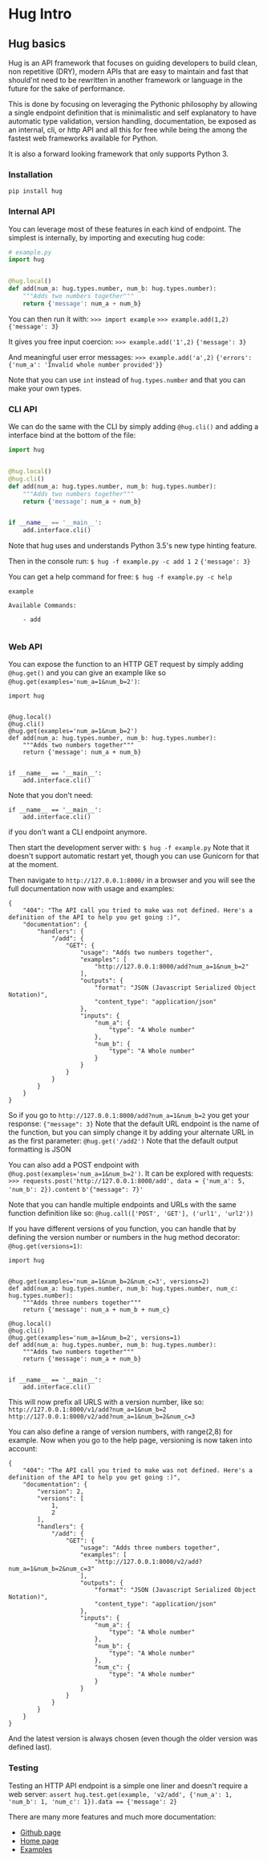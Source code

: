 # Hug Intro
## Hug basics
Hug is an API framework that focuses on guiding developers to build 
clean, non repetitive (DRY), modern APIs that are easy to maintain and 
fast that should'nt need to be rewritten in another framework or 
language in the future for the sake of performance.

This is done by focusing on leveraging the Pythonic philosophy by 
allowing a single endpoint definition that is minimalistic and self 
explanatory to have automatic type validation, version handling, 
documentation, be exposed as an internal, cli, or http API and all this 
for free while being the among the fastest web frameworks available for 
Python.

It is also a forward looking framework that only supports Python 3.

### Installation
`pip install hug`

### Internal API
You can leverage most of these features in each kind of endpoint. The 
simplest is internally, by importing and executing hug code:
```python
# example.py
import hug


@hug.local()
def add(num_a: hug.types.number, num_b: hug.types.number):
    """Adds two numbers together"""
    return {'message': num_a + num_b}

```

You can then run it with:
`>>> import example`
`>>> example.add(1,2)`
`{'message': 3}`

It gives you free input coercion:
`>>> example.add('1',2)`
`{'message': 3}`

And meaningful user error messages:
`>>> example.add('a',2)`
`{'errors': {'num_a': 'Invalid whole number provided'}}`

Note that you can use `int` instead of `hug.types.number` and that you can
make your own types.

### CLI API
We can do the same with the CLI by simply adding `@hug.cli()` and adding
a interface bind at the bottom of the file:

```python
import hug


@hug.local()
@hug.cli()
def add(num_a: hug.types.number, num_b: hug.types.number):
    """Adds two numbers together"""
    return {'message': num_a + num_b}


if __name__ == '__main__':
    add.interface.cli()
```

Note that hug uses and understands Python 3.5's new type hinting feature.

Then in the console run:
`$ hug -f example.py -c add 1 2`
`{'message': 3}`

You can get a help command for free:
`$ hug -f example.py -c help`
```
example

Available Commands:

	- add


```

### Web API
You can expose the function to an HTTP GET request by simply adding 
`@hug.get()` and you can give an example like so 
`@hug.get(examples='num_a=1&num_b=2')`:
```
import hug


@hug.local()
@hug.cli()
@hug.get(examples='num_a=1&num_b=2')
def add(num_a: hug.types.number, num_b: hug.types.number):
    """Adds two numbers together"""
    return {'message': num_a + num_b}


if __name__ == '__main__':
    add.interface.cli()

```
Note that you don't need:
```
if __name__ == '__main__':
    add.interface.cli()
```
if you don't want a CLI endpoint anymore.

Then start the development server with:
`$ hug -f example.py`
Note that it doesn't support automatic restart yet, though you can use
Gunicorn for that at the moment.

Then navigate to `http://127.0.0.1:8000/` in a browser and you will see
the full documentation now with usage and examples:
```
{
    "404": "The API call you tried to make was not defined. Here's a definition of the API to help you get going :)",
    "documentation": {
        "handlers": {
            "/add": {
                "GET": {
                    "usage": "Adds two numbers together",
                    "examples": [
                        "http://127.0.0.1:8000/add?num_a=1&num_b=2"
                    ],
                    "outputs": {
                        "format": "JSON (Javascript Serialized Object Notation)",
                        "content_type": "application/json"
                    },
                    "inputs": {
                        "num_a": {
                            "type": "A Whole number"
                        },
                        "num_b": {
                            "type": "A Whole number"
                        }
                    }
                }
            }
        }
    }
}
```

So if you go to `http://127.0.0.1:8000/add?num_a=1&num_b=2` you get your
response:
`{"message": 3}`
Note that the default URL endpoint is the name of the function, but you
can simply change it by adding your alternate URL in as the first 
parameter: `@hug.get('/add2')`
Note that the default output formatting is JSON

You can also add a POST endpoint with `@hug.post(examples='num_a=1&num_b=2')`. 
It can be explored with 
requests:
`>>> requests.post('http://127.0.0.1:8000/add', data = {'num_a': 5, 'num_b': 2}).content`
`b'{"message": 7}'`

Note that you can handle multiple endpoints and URLs with the same 
function definition like so: 
`@hug.call(['POST', 'GET'], ('url1', 'url2'))`

If you have different versions of you function, you can handle that by 
defining the version number or numbers in the hug method decorator:
`@hug.get(versions=1)`:
```
import hug


@hug.get(examples='num_a=1&num_b=2&num_c=3', versions=2)
def add(num_a: hug.types.number, num_b: hug.types.number, num_c: hug.types.number):
    """Adds three numbers together"""
    return {'message': num_a + num_b + num_c}

@hug.local()
@hug.cli()
@hug.get(examples='num_a=1&num_b=2', versions=1)
def add(num_a: hug.types.number, num_b: hug.types.number):
    """Adds two numbers together"""
    return {'message': num_a + num_b}


if __name__ == '__main__':
    add.interface.cli()

```

This will now prefix all URLS with a version number, like so:
`http://127.0.0.1:8000/v1/add?num_a=1&num_b=2`
`http://127.0.0.1:8000/v2/add?num_a=1&num_b=2&num_c=3`

You can also define a range of version numbers, with range(2,8) for example.
Now when you go to the help page, versioning is now taken into account:
```
{
    "404": "The API call you tried to make was not defined. Here's a definition of the API to help you get going :)",
    "documentation": {
        "version": 2,
        "versions": [
            1,
            2
        ],
        "handlers": {
            "/add": {
                "GET": {
                    "usage": "Adds three numbers together",
                    "examples": [
                        "http://127.0.0.1:8000/v2/add?num_a=1&num_b=2&num_c=3"
                    ],
                    "outputs": {
                        "format": "JSON (Javascript Serialized Object Notation)",
                        "content_type": "application/json"
                    },
                    "inputs": {
                        "num_a": {
                            "type": "A Whole number"
                        },
                        "num_b": {
                            "type": "A Whole number"
                        },
                        "num_c": {
                            "type": "A Whole number"
                        }
                    }
                }
            }
        }
    }
}
```
And the latest version is always chosen (even though the older version was
 defined last).
 
### Testing
Testing an HTTP API endpoint is a simple one liner and doesn't require a web server:
`assert hug.test.get(example, 'v2/add', {'num_a': 1, 'num_b': 1, 'num_c': 1}).data == {'message': 2}`

There are many more features and much more documentation:
* [Github page](https://github.com/timothycrosley/hug)
* [Home page](http://www.hug.rest/)
* [Examples](https://github.com/timothycrosley/hug/tree/develop/examples)
